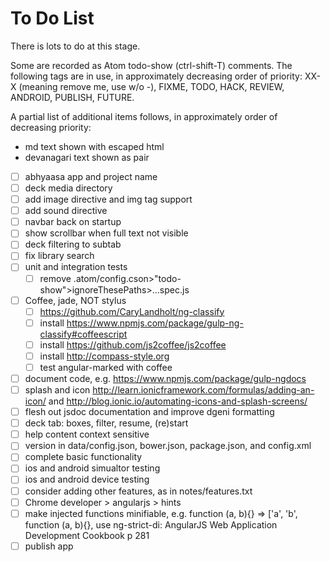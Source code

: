 To Do List
==========

There is lots to do at this stage.

Some are recorded as Atom todo-show (ctrl-shift-T) comments. The following tags are in use, in approximately decreasing order of priority: XX-X (meaning remove me, use w/o -), FIXME, TODO, HACK, REVIEW, ANDROID, PUBLISH, FUTURE.

A partial list of additional items follows, in approximately order of decreasing priority:

- md text shown with escaped html
- devanagari text shown as pair
- [ ] abhyaasa app and project name
- [ ] deck media directory
- [ ] add image directive and img tag support
- [ ] add sound directive
- [ ] navbar back on startup
- [ ] show scrollbar when full text not visible
- [ ] deck filtering to subtab
- [ ] fix library search
- [ ] unit and integration tests
  - [ ] remove .atom/config.cson>"todo-show">ignoreThesePaths>...spec.js
- [ ] Coffee, jade, NOT stylus
	- [ ] https://github.com/CaryLandholt/ng-classify
	- [ ] install https://www.npmjs.com/package/gulp-ng-classify#coffeescript
	- [ ] install https://github.com/js2coffee/js2coffee
	- [ ] install http://compass-style.org
	- [ ] test angular-marked with coffee
- [ ] document code, e.g. https://www.npmjs.com/package/gulp-ngdocs
- [ ] splash and icon http://learn.ionicframework.com/formulas/adding-an-icon/ and  http://blog.ionic.io/automating-icons-and-splash-screens/
- [ ] flesh out jsdoc documentation and improve dgeni formatting
- [ ] deck tab: boxes, filter, resume, (re)start
- [ ] help content context sensitive
- [ ] version in data/config.json, bower.json, package.json, and config.xml
- [ ] complete basic functionality
- [ ] ios and android simualtor testing
- [ ] ios and android device testing
- [ ] consider adding other features, as in notes/features.txt
- [ ] Chrome developer > angularjs > hints
- [ ] make injected functions minifiable, e.g. function (a, b){} => ['a', 'b', function (a, b){}, use ng-strict-di: AngularJS Web Application Development Cookbook p 281
- [ ] publish app
